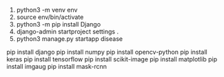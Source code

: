 1. python3 -m venv env  
2. source env/bin/activate 
3. python3 -m pip install Django
4. django-admin startproject settings . 
5. python3 manage.py startapp disease


pip install django
pip install numpy
pip install opencv-python
pip install keras
pip install tensorflow
pip install scikit-image
pip install matplotlib
pip install imgaug
pip install mask-rcnn
